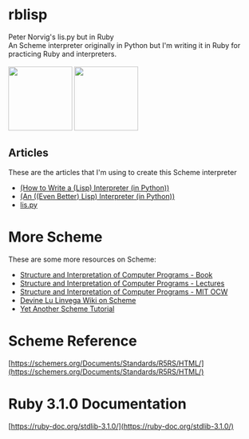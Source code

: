 # rblisp
Peter Norvig's lis.py but in Ruby <br>
An Scheme interpreter originally in Python but I'm writing it in Ruby for practicing Ruby and interpreters. <br> <br>
<img src="https://upload.wikimedia.org/wikipedia/commons/3/39/Lambda_lc.svg" width="128"/>
<img src="https://upload.wikimedia.org/wikipedia/commons/7/73/Ruby_logo.svg" width="128"/>
## Articles
These are the articles that I'm using to create this Scheme interpreter
- [(How to Write a (Lisp) Interpreter (in Python))](http://norvig.com/lispy.html)
- [(An ((Even Better) Lisp) Interpreter (in Python))](http://norvig.com/lispy2.html)
- [lis.py](http://norvig.com/lis.py)

# More Scheme
These are some more resources on Scheme:
- [Structure and Interpretation of Computer Programs - Book](https://mitpress.mit.edu/sites/default/files/sicp/index.html)
- [Structure and Interpretation of Computer Programs - Lectures](https://groups.csail.mit.edu/mac/classes/6.001/abelson-sussman-lectures/)
- [Structure and Interpretation of Computer Programs - MIT OCW](https://ocw.mit.edu/courses/electrical-engineering-and-computer-science/6-001-structure-and-interpretation-of-computer-programs-spring-2005/video-lectures/)
- [Devine Lu Linvega Wiki on Scheme](https://wiki.xxiivv.com/site/lisp.html)
- [Yet Another Scheme Tutorial](http://www.shido.info/lisp/idx_scm_e.html)

# Scheme Reference
[https://schemers.org/Documents/Standards/R5RS/HTML/](https://schemers.org/Documents/Standards/R5RS/HTML/)
# Ruby 3.1.0 Documentation
[https://ruby-doc.org/stdlib-3.1.0/](https://ruby-doc.org/stdlib-3.1.0/)
